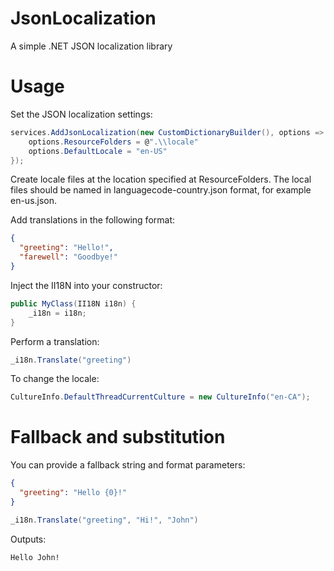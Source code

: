 # JsonLocalization
A simple .NET JSON localization library

# Usage
Set the JSON localization settings:

```c#
services.AddJsonLocalization(new CustomDictionaryBuilder(), options => {
    options.ResourceFolders = @".\\locale"
    options.DefaultLocale = "en-US"
});
```

Create locale files at the location specified at ResourceFolders. The local files should be named in languagecode-country.json format, for example en-us.json.

Add translations in the following format:

```json
{
  "greeting": "Hello!",
  "farewell": "Goodbye!"
}
```

Inject the II18N into your constructor:

```c#
public MyClass(II18N i18n) {
    _i18n = i18n;
}
```

Perform a translation:

```c#
_i18n.Translate("greeting")
```

To change the locale:

```c#
CultureInfo.DefaultThreadCurrentCulture = new CultureInfo("en-CA");
```

# Fallback and substitution
You can provide a fallback string and format parameters:

```json
{
  "greeting": "Hello {0}!"
}
```

```c#
_i18n.Translate("greeting", "Hi!", "John")
```

Outputs:

```
Hello John!
```